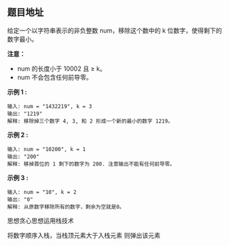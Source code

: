 ## 题目地址
给定一个以字符串表示的非负整数 num，移除这个数中的 k 位数字，使得剩下的数字最小。

**注意：**
* num 的长度小于 10002 且 ≥ k。
* num 不会包含任何前导零。

**示例 1 :**
```aidl
输入: num = "1432219", k = 3
输出: "1219"
解释: 移除掉三个数字 4, 3, 和 2 形成一个新的最小的数字 1219。
```

**示例 2 :**
```aidl
输入: num = "10200", k = 1
输出: "200"
解释: 移掉首位的 1 剩下的数字为 200. 注意输出不能有任何前导零。
```

**示例 3 :**
```aidl
输入: num = "10", k = 2
输出: "0"
解释: 从原数字移除所有的数字，剩余为空就是0。
```

思想贪心思想运用栈技术

将数字顺序入栈，当栈顶元素大于入栈元素
则弹出该元素 